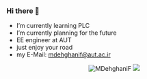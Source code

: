 ### Hi there 👋
- I’m currently learning PLC
- I’m currently planning for the future
- EE engineer at AUT
- just enjoy your road
- my E-Mail: mdehghanif@aut.ac.ir
<!--
**MDehghaniF/MDehghaniF** is a ✨ _special_ ✨ repository because its `README.md` (this file) appears on your GitHub profile.

Here are some ideas to get you started:

- 🔭 I’m currently working on ...
- 🌱 I’m currently learning ...
- 👯 I’m looking to collaborate on ...
- 🤔 I’m looking for help with ...
- 💬 Ask me about ...
- 📫 How to reach me: ...
- 😄 Pronouns: ...
- ⚡ Fun fact: ...
-->

<p align="center">
<img src="https://github-readme-stats.vercel.app/api/top-langs/?username=MDehghaniF&layout=compact&theme=algolia" alt="MDehghaniF" /> 
<img src="https://github-readme-stats.vercel.app/api?username=MDehghaniF&show_icons=true&theme=algolia"/>
</p>

<!--
<p align="center"> 
<img src="https://github-readme-stats.vercel.app/api?username=MDehghaniF&show_icons=true&theme=algolia"/>
</p>
-->
